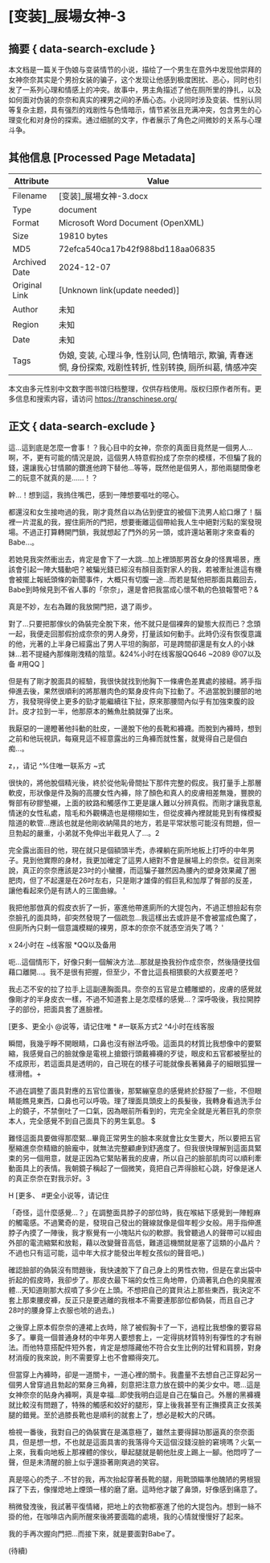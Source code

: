 # [变装]_展場女神-3



## 摘要  { data-search-exclude }

<!-- tcd_abstract -->
本文档是一篇关于伪娘与变装情节的小说，描绘了一个男生在意外中发现他崇拜的女神奈奈其实是个男扮女装的骗子，这个发现让他感到极度困扰、恶心，同时也引发了一系列心理和情感上的冲突。故事中，男主角描述了他在厕所里的挣扎，以及如何面对伪装的奈奈和真实的裸男之间的矛盾心态。小说同时涉及变装、性别认同等复杂主题，具有强烈的戏剧性与色情暗示，情节紧张且充满冲突，包含男生的心理变化和对身份的探索。通过细腻的文字，作者展示了角色之间微妙的关系与心理斗争。

<!-- tcd_abstract_end -->

## 其他信息 [Processed Page Metadata]

| Attribute       | Value                                  |
|-----------------|----------------------------------------|
| Filename        | [变装]_展場女神-3.docx                             |
| Type            | document                                 |
| Format          | Microsoft Word Document (OpenXML)                               |
| Size            | 19810 bytes                           |
| MD5             | 72efca540ca17b42f988bd118aa06835                                  |
| Archived Date   | 2024-12-07                             |
| Original Link   | [Unknown link(update needed)]                         |
| Author          | 未知                               |
| Region          | 未知                               |
| Date            | 未知                                 |
| Tags            | 伪娘, 变装, 心理斗争, 性别认同, 色情暗示, 欺骗, 青春迷惘, 身份探索, 戏剧性转折, 性别转换, 厕所纠葛, 情感冲突                                 |

本文由多元性别中文数字图书馆归档整理，仅供存档使用。版权归原作者所有。更多信息和搜索内容，请访问 <https://transchinese.org/>


## 正文 { data-search-exclude }

<!-- tcd_main_text -->
這...這到底是怎麼一會事！？我心目中的女神，奈奈的真面目竟然是一個男人...啊，不，更有可能的情況是說，這個男人特意假扮成了奈奈的模樣，不但騙了我的錢，還讓我心甘情願的鑽進他跨下替他...等等，既然他是個男人，那他兩腿間像老二的玩意不就真的是......！？





幹...！想到這，我摀住嘴巴，感到一陣想要嘔吐的噁心。



都還沒和女生接吻過的我，剛才竟然自以為佔到便宜的被個下流男人給口爆了！腦裡一片混亂的我，握住廁所的門把，想要衝離這個帶給我人生中絕對污點的案發現場。不過正打算轉開門鎖，我就想起了門外的另一頭，或許還站著剛才來查看的Babe...。





若她見我突然衝出去，肯定是會下了一大跳...加上裡頭那男首女身的怪異場景，應該會引起一陣大騷動吧？被騙光錢已經沒有顏目面對家人的我，若被牽扯進這有機會被擺上報紙頭條的新聞事件，大概只有切腹一途...而若是幫他把那面具戴回去，Babe到時候見到不省人事的「奈奈」，還是會把我當成心懷不軌的色狼報警吧？&



真是不妙，左右為難的我放開門把，退了兩步。





對了...只要把那傢伙的偽裝完全脫下來，他不就只是個裸奔的變態大叔而已？念頭一起，我便走回那假扮成奈奈的男人身旁，打量該如何動手。此時仍沒有恢復意識的他，光著的上半身已經露出了男人平坦的胸部，可是跨間卻還是有女人的小妹妹...若不提縫內那條剛洩精的陰莖。&24%小时在线客服QQ646 ~2089 @07以及备 #用QQ ]





但是有了剛才脫面具的經驗，我很快就找到他胸下一條膚色差異處的接縫。將手指伸進去後，果然很順利的將那層肉色的緊身皮件向下拉動了。不過當脫到腰部的地方，我發現得使上更多的勁才能繼續往下扯，原來那腰間內似乎有加強束腹的設計。皮才拉到一半，他那原本的鮪魚肚腩就彈了出來。



我厭惡的一邊瞪著他抖動的肚皮，一邊脫下他的長靴和褲襪。而脫到內褲時，想到之前和他玩視訊，每窺見這不經意露出的三角褲而就性奮，就覺得自己是個白痴...。



z，，请记 ^%住唯一联系方 ~式



很快的，將他脫個精光後，終於從他恥骨間扯下那件完整的假皮。我打量手上那層軟皮，形狀像是件及胸的高腰女性內褲，除了顏色和真人的皮膚相差無幾，豐腴的臀部有矽膠墊襯，上面的紋路和觸感作工更是讓人難以分辨真假。而剛才讓我意亂情迷的女性私處，陰毛和外觀構造也是栩栩如生，但從皮褲內裡就能見到有條模擬陰道的軟管...應該也就是他剛收納陽具的地方，若是平常狀態可能沒有問題，但一旦勃起的嚴重，小弟就不免伸出半截見人了...。2





完全露出面目的他，現在就只是個額頭半禿，赤裸躺在廁所地板上打呼的中年男子。見到他實際的身材，我更加確定了這男人絕對不會是展場上的奈奈。從目測來說，真正的奈奈應該是23吋的小蠻腰，而這騙子雖然因為腰內的塑身效果藏了圈肥肉，但了不起還是在26吋左右，只是剛才雄偉的假巨乳和加厚了臀部的反差，讓他看起來仍是有誘人的三圍曲線。 '





我把他那倣真的假皮衣折了一折，塞進他帶進廁所的大提包內，不過正想撿起有奈奈臉孔的面具時，卻突然發現了一個疏忽...我這樣出去或許是不會被當成色魔了，但廁所內只剩一個意識模糊的裸男，原本的奈奈不就憑空消失了嗎？ '



x 24小时在 ~线客服 *QQ以及备用



呃...這個情形下，好像只剩一個解決方法...那就是換我扮作成奈奈，然後隨便找個藉口離開...。我不是很有把握，但至少，不會比這長相猥褻的大叔要差吧？



我忐忑不安的拉了拉手上這副連胸面具。奈奈的五官是立體雕塑的，皮膚的感覺就像剛才的半身皮衣一樣，不過不知道套上是怎麼樣的感覺...？深呼吸後，我拉開脖子的部份，把面具套了進臉裡。



 [更多、更全小 @说等，请记住唯 * #一联系方式2 ^4小时在线客服



瞬間，我幾乎睜不開眼睛，口鼻也沒有辦法呼吸。這面具的材質比我想像中的要緊縮，我感覺自己的臉就像是電視上搶銀行頭戴褲襪的歹徒，眼皮和五官都被壓扯的不成原形，若這面具是透明的，自己現在的樣子可能就像長著豬鼻子的細眼狐狸一樣滑稽。+



不過在調整了面具對應的五官位置後，那緊繃窒息的感覺終於舒服了一些，不但眼睛能瞧見東西，口鼻也可以呼吸。理了理面具頭皮上的長髮後，我轉身看過洗手台上的鏡子，不禁倒吐了一口氣，因為眼前所看到的，完完全全就是光著巨乳的奈奈本人，完全感覺不到自己面具下的男生氣息。 $





難怪這面具要做得那麼緊...畢竟正常男生的臉本來就會比女生要大，所以要把五官壓縮進奈奈精緻的臉龐中，就無法完整顧慮到舒適度了。但我很快理解到這面具緊束的另一個用意，就是正因為它緊貼著我的皮膚，所以自己的臉部肌肉可以順利牽動面具上的表情。我朝鏡子稱起了一個微笑，竟把自己弄得臉紅心跳，好像是迷人的真正奈奈在對我示好。3

H [更多、 #更全小说等，请记住



「奇怪，這什麼感覺...？」在調整面具脖子的部位時，我在喉結下感覺到一陣輕麻的觸電感。不過驚奇的是，發現自己發出的聲線就像是個年輕少女般。用手指伸進脖子內摸了一陣後，我才察覺有一小塊貼片似的軟膠。我曾聽過人的聲帶可以經由外部的電流縮緊和放鬆，藉以改變聲音高低，難道這機關就是塞了這類的小晶片？不過也只有這可能，這中年大叔才能發出年輕女孩似的聲音吧。)





確認臉部的偽裝沒有問題後，我快速脫下了自己身上的男性衣物，但是在拿出袋中折起的假皮時，我卻步了。那皮衣最下端的女性三角地帶，仍滴著乳白色的臭腥液體...天知道剛那大叔噴了多少在上頭。不想把自己的寶貝沾上那些東西，我決定不套上那束腰皮褲，反正只是要逃離的我根本不需要連那部位都偽裝，而且自己才28吋的腰身穿上衣服也唬的過去。)





之後穿上原本假奈奈的連裙上衣時，除了被假胸卡了一下，過程比我想像的要容易多了。畢竟一個普通身材的中年男人要想套上，一定得挑材質特別有彈性的才有辦法。而他特意搭配件短外套，肯定是想隱藏他不符合女生比例的壯臂和肩膀，對身材消瘦的我來說，則不需要穿上也不會顯得突兀。



但當穿上內褲時，卻是一道關卡，一道心裡的關卡。我盡量不去想自己正穿起另一個男人曾穿過且勃起的緊身三角褲，刻意把注意力放在鏡中的美少女中。嗯...這是女神奈奈的貼身內褲啊，真是幸福...即使我明白這是自己在騙自己。外層的黑褲襪就比較沒有問題了，特殊的觸感和姣好的腿形，穿上後我甚至有正撫摸真正女孩美腿的錯覺。至於過膝長靴也是順利的就套上了，想必是較大的尺碼。





檢視一番後，我對自己的偽裝實在是滿意極了，雖然主要得歸功那逼真的奈奈面具，但是想一想，不也就是這面具害的我落得今天這個沒錢沒臉的窘境嗎？火氣一上來，我看向地板上那裸體的傢伙，舉起腿就是朝他肚皮上踢上一腳。他悶哼了一聲，但是未清醒的臉上似乎還掛著剛爽過的笑容。





真是噁心的禿子...不甘的我，再次抬起穿著長靴的腿，用靴頭瞄準他醜陋的男根狠踩了下去，像攆熄地上煙頭一樣的磨了磨。這時他才皺了鼻頭，好像感到痛意了。



稍微發洩後，我試著平復情緒，把地上的衣物都塞進了他的大提包內。想到一絲不掛的他，在咖啡店內廁所醒來後將要面臨的處境，我的心情就慢慢好了起來。





我的手再次握向門把...而接下來，就是要面對Babe了。



(待續)
<!-- tcd_main_text_end -->

